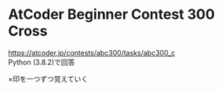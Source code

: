 # AtCoder Beginner Contest 300 Cross  
https://atcoder.jp/contests/abc300/tasks/abc300_c  
Python (3.8.2)で回答  

×印を一つずつ覚えていく
